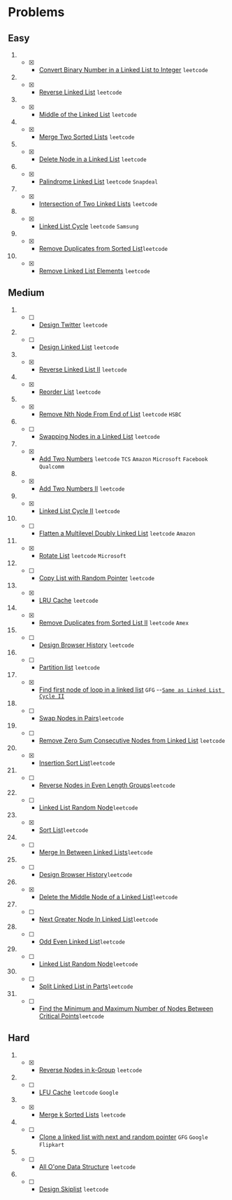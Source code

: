 # Problems

## Easy
1. - [x] - [Convert Binary Number in a Linked List to Integer](https://leetcode.com/problems/convert-binary-number-in-a-linked-list-to-integer/) `leetcode`
2. - [x] - [Reverse Linked List](https://leetcode.com/problems/reverse-linked-list/) `leetcode`
3. - [x] - [Middle of the Linked List](https://leetcode.com/problems/middle-of-the-linked-list/) `leetcode`
4. - [x] - [Merge Two Sorted Lists](https://leetcode.com/problems/merge-two-sorted-lists/) `leetcode`
5. - [x] - [Delete Node in a Linked List](https://leetcode.com/problems/delete-node-in-a-linked-list/) `leetcode`
6. - [x] - [Palindrome Linked List](https://leetcode.com/problems/palindrome-linked-list/) `leetcode` `Snapdeal`
7. - [x] - [Intersection of Two Linked Lists](https://leetcode.com/problems/intersection-of-two-linked-lists/) `leetcode`
8. - [x] - [Linked List Cycle](https://leetcode.com/problems/linked-list-cycle/) `leetcode` `Samsung`
9. - [x] - [Remove Duplicates from Sorted List](https://leetcode.com/problems/remove-duplicates-from-sorted-list/)`leetcode`
10. - [x] - [Remove Linked List Elements](https://leetcode.com/problems/remove-linked-list-elements/) `leetcode`

## Medium
1. - [ ] - [Design Twitter](https://leetcode.com/problems/design-twitter/) `leetcode`
2. - [ ] - [ Design Linked List](https://leetcode.com/problems/design-linked-list/) `leetcode`
3. - [x] - [Reverse Linked List II](https://leetcode.com/problems/reverse-linked-list-ii/) `leetcode`
4. - [x] - [Reorder List](https://leetcode.com/problems/reorder-list/) `leetcode`
5. - [x] - [Remove Nth Node From End of List](https://leetcode.com/problems/remove-nth-node-from-end-of-list/) `leetcode` `HSBC`
6. - [ ] - [Swapping Nodes in a Linked List](https://leetcode.com/problems/swapping-nodes-in-a-linked-list/) `leetcode`
7. - [x] - [Add Two Numbers](https://leetcode.com/problems/add-two-numbers/) `leetcode` `TCS` `Amazon` `Microsoft` `Facebook` `Qualcomm`
8. - [x] - [Add Two Numbers II](https://leetcode.com/problems/add-two-numbers-ii/) `leetcode`
9. - [x] - [Linked List Cycle II](https://leetcode.com/problems/linked-list-cycle-ii/) `leetcode`
10. - [ ] - [Flatten a Multilevel Doubly Linked List](https://leetcode.com/problems/flatten-a-multilevel-doubly-linked-list/) `leetcode` `Amazon`
11. - [x] - [Rotate List](https://leetcode.com/problems/rotate-list/) `leetcode` `Microsoft`
12. - [ ] - [Copy List with Random Pointer](https://leetcode.com/problems/copy-list-with-random-pointer/) `leetcode`
13. - [x] - [LRU Cache](https://leetcode.com/problems/lru-cache/) `leetcode`
14. - [x] - [Remove Duplicates from Sorted List II](https://leetcode.com/problems/remove-duplicates-from-sorted-list-ii/) `leetcode` `Amex`
15. - [ ] - [Design Browser History](https://leetcode.com/problems/design-browser-history/) `leetcode`
16. - [ ] - [Partition list](https://leetcode.com/problems/partition-list/) `leetcode`
17. - [x] - [Find first node of loop in a linked list](https://www.geeksforgeeks.org/find-first-node-of-loop-in-a-linked-list/) `GFG` --[`Same as Linked List Cycle II`](https://leetcode.com/problems/linked-list-cycle-ii/)
18. - [ ] - [Swap Nodes in Pairs](https://leetcode.com/problems/swap-nodes-in-pairs/)`leetcode`
19. - [ ] - [Remove Zero Sum Consecutive Nodes from Linked List](https://leetcode.com/problems/remove-zero-sum-consecutive-nodes-from-linked-list/) `leetcode`
20. - [x] - [Insertion Sort List](https://leetcode.com/problems/insertion-sort-list/)`leetcode`
21. - [ ] - [ Reverse Nodes in Even Length Groups](https://leetcode.com/problems/reverse-nodes-in-even-length-groups/)`leetcode` 
22. - [ ] - [ Linked List Random Node](https://leetcode.com/problems/linked-list-random-node/)`leetcode`
23. - [x] - [Sort List](https://leetcode.com/problems/sort-list/)`leetcode`
24. - [ ] - [ Merge In Between Linked Lists](https://leetcode.com/problems/merge-in-between-linked-lists/)`leetcode`
25. - [ ] - [Design Browser History](https://leetcode.com/problems/design-browser-history/)`leetcode`
26. - [x] - [Delete the Middle Node of a Linked List](https://leetcode.com/problems/delete-the-middle-node-of-a-linked-list/)`leetcode`
27. - [ ] - [Next Greater Node In Linked List](https://leetcode.com/problems/next-greater-node-in-linked-list/)`leetcode`
28. - [ ] - [ Odd Even Linked List](https://leetcode.com/problems/odd-even-linked-list/)`leetcode`
29. - [ ] - [Linked List Random Node](https://leetcode.com/problems/linked-list-random-node/)`leetcode`
30. - [ ] - [Split Linked List in Parts](https://leetcode.com/problems/split-linked-list-in-parts/)`leetcode`
31. - [ ] - [ Find the Minimum and Maximum Number of Nodes Between Critical Points](https://leetcode.com/problems/find-the-minimum-and-maximum-number-of-nodes-between-critical-points/)`leetcode`

## Hard
1. - [x] - [Reverse Nodes in k-Group](https://leetcode.com/problems/reverse-nodes-in-k-group/) `leetcode`
2. - [ ] - [LFU Cache](https://leetcode.com/problems/lfu-cache/) `leetcode` `Google`
3. - [x] - [Merge k Sorted Lists](https://leetcode.com/problems/merge-k-sorted-lists/) `leetcode`
4. - [ ] - [Clone a linked list with next and random pointer](https://www.geeksforgeeks.org/clone-linked-list-next-random-pointer-o1-space/) `GFG` `Google` `Flipkart`
5. - [ ] - [All O'one Data Structure](https://leetcode.com/problems/all-oone-data-structure/) `leetcode`
6. - [ ] - [Design Skiplist](https://leetcode.com/problems/design-skiplist/) `leetcode`
